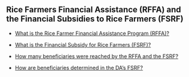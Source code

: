 ## Rice Farmers Financial Assistance (RFFA) and the Financial Subsidies to Rice Farmers (FSRF)


 - [What is the Rice Farmer Financial Assistance Program (RFFA)?](/rice-farmers-financial-assistance-rffa-and-the-financial-subsidies-to-rice-farmers-fsrf/what-is-the-rice-farmer-financial-assistance-program-(rffa))
    
 - [What is the Financial Subsidy for Rice Farmers (FSRF)?](/rice-farmers-financial-assistance-rffa-and-the-financial-subsidies-to-rice-farmers-fsrf/what-is-the-financial-subsidy-for-rice-farmers-(fsrf))
    
 - [How many beneficiaries were reached by the RFFA and the FSRF?](/rice-farmers-financial-assistance-rffa-and-the-financial-subsidies-to-rice-farmers-fsrf/how-many-beneficiaries-were-reached-by-the-rffa-and-the-fsrf)
    
 - [How are beneficiaries determined in the DA’s FSRF?](/rice-farmers-financial-assistance-rffa-and-the-financial-subsidies-to-rice-farmers-fsrf/how-are-beneficiaries-determined-in-the-da's-fsrf)
    
